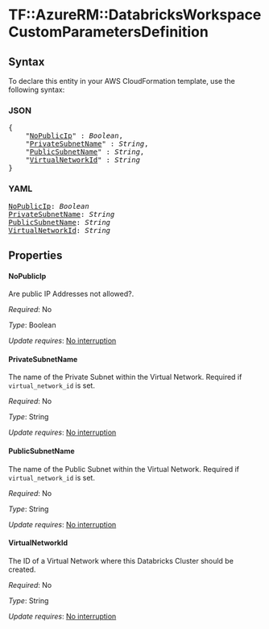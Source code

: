 # TF::AzureRM::DatabricksWorkspace CustomParametersDefinition

## Syntax

To declare this entity in your AWS CloudFormation template, use the following syntax:

### JSON

<pre>
{
    "<a href="#nopublicip" title="NoPublicIp">NoPublicIp</a>" : <i>Boolean</i>,
    "<a href="#privatesubnetname" title="PrivateSubnetName">PrivateSubnetName</a>" : <i>String</i>,
    "<a href="#publicsubnetname" title="PublicSubnetName">PublicSubnetName</a>" : <i>String</i>,
    "<a href="#virtualnetworkid" title="VirtualNetworkId">VirtualNetworkId</a>" : <i>String</i>
}
</pre>

### YAML

<pre>
<a href="#nopublicip" title="NoPublicIp">NoPublicIp</a>: <i>Boolean</i>
<a href="#privatesubnetname" title="PrivateSubnetName">PrivateSubnetName</a>: <i>String</i>
<a href="#publicsubnetname" title="PublicSubnetName">PublicSubnetName</a>: <i>String</i>
<a href="#virtualnetworkid" title="VirtualNetworkId">VirtualNetworkId</a>: <i>String</i>
</pre>

## Properties

#### NoPublicIp

Are public IP Addresses not allowed?.

_Required_: No

_Type_: Boolean

_Update requires_: [No interruption](https://docs.aws.amazon.com/AWSCloudFormation/latest/UserGuide/using-cfn-updating-stacks-update-behaviors.html#update-no-interrupt)

#### PrivateSubnetName

The name of the Private Subnet within the Virtual Network. Required if `virtual_network_id` is set.

_Required_: No

_Type_: String

_Update requires_: [No interruption](https://docs.aws.amazon.com/AWSCloudFormation/latest/UserGuide/using-cfn-updating-stacks-update-behaviors.html#update-no-interrupt)

#### PublicSubnetName

The name of the Public Subnet within the Virtual Network. Required if `virtual_network_id` is set.

_Required_: No

_Type_: String

_Update requires_: [No interruption](https://docs.aws.amazon.com/AWSCloudFormation/latest/UserGuide/using-cfn-updating-stacks-update-behaviors.html#update-no-interrupt)

#### VirtualNetworkId

The ID of a Virtual Network where this Databricks Cluster should be created.

_Required_: No

_Type_: String

_Update requires_: [No interruption](https://docs.aws.amazon.com/AWSCloudFormation/latest/UserGuide/using-cfn-updating-stacks-update-behaviors.html#update-no-interrupt)

